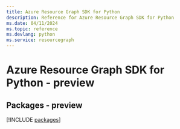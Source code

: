 ```yaml
---
title: Azure Resource Graph SDK for Python
description: Reference for Azure Resource Graph SDK for Python
ms.date: 04/11/2024
ms.topic: reference
ms.devlang: python
ms.service: resourcegraph
---
```

# Azure Resource Graph SDK for Python - preview
## Packages - preview
[!INCLUDE [packages](resource-graph-index.md)]